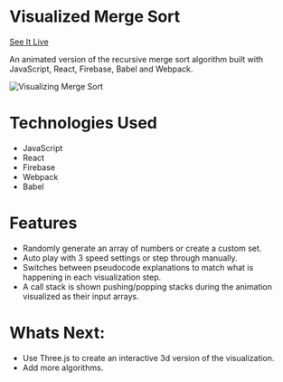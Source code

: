 # Visualized Merge Sort
[See It Live](https://visualizing-merge-sort.web.app/)  

An animated version of the recursive merge sort algorithm built with JavaScript, React, Firebase, Babel and Webpack.

![Visualizing Merge Sort](https://user-images.githubusercontent.com/48269593/64838341-5055a680-d5b8-11e9-9eef-6d918d2775b1.png)

# Technologies Used
* JavaScript
* React
* Firebase
* Webpack
* Babel

# Features
* Randomly generate an array of numbers or create a custom set.
* Auto play with 3 speed settings or step through manually.
* Switches between pseudocode explanations to match what is happening in each visualization step.
* A call stack is shown pushing/popping stacks during the animation visualized as their input arrays.

# Whats Next:
* Use Three.js to create an interactive 3d version of the visualization.
* Add more algorithms.
